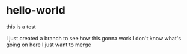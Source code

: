 # hello-world
this is a test

I just created a branch to see how this gonna work
I don't know what's going on here I just want to merge
